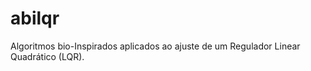 abilqr
======

Algoritmos bio-Inspirados aplicados ao ajuste de um Regulador Linear Quadrático (LQR).
